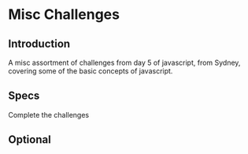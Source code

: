 # Misc Challenges

## Introduction

A misc assortment of challenges from day 5 of javascript, from Sydney, covering some of the basic concepts of javascript.

## Specs

Complete the challenges

## Optional
